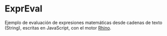 # ExprEval

Ejemplo de evaluación de expresiones matemáticas desde cadenas de texto (String), escritas en JavaScript, con el motor [Rhino](https://developer.mozilla.org/es/docs/Rhino).